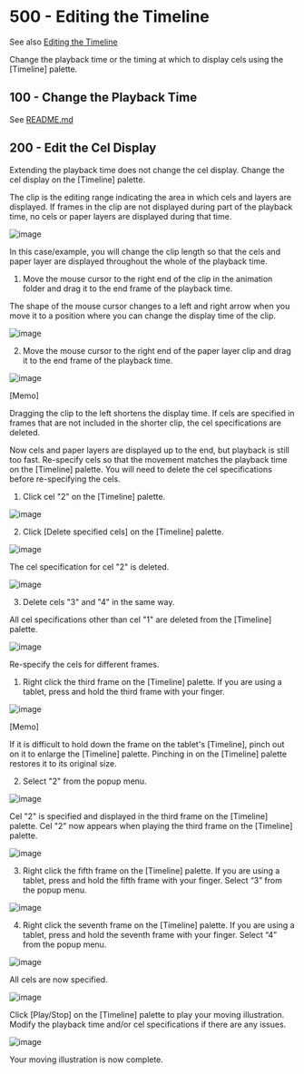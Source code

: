 # 500 - Editing the Timeline

See also [Editing the Timeline](https://tips.clip-studio.com/en-us/articles/529)

Change the playback time or the timing at which to display cels using the [Timeline] palette.

## 100 - Change the Playback Time

See [README.md](./100/README.md)

## 200 - Edit the Cel Display

Extending the playback time does not change the cel display. Change the cel display on the [Timeline] palette.

<Change the Clip Display Time>

The clip is the editing range indicating the area in which cels and layers are displayed. If frames in the clip are not displayed during part of the playback time, no cels or paper layers are displayed during that time.

![image](https://github.com/vanHeemstraSystems/clip-studio-paint/assets/1499433/86cc5635-d041-49d5-9506-d1c889eae70d)

In this case/example, you will change the clip length so that the cels and paper layer are displayed throughout the whole of the playback time.

1. Move the mouse cursor to the right end of the clip in the animation folder and drag it to the end frame of the playback time.

The shape of the mouse cursor changes to a left and right arrow when you move it to a position where you can change the display time of the clip.

![image](https://github.com/vanHeemstraSystems/clip-studio-paint/assets/1499433/055cf4cc-bece-410b-8d8d-6ec5f469877b)

2. Move the mouse cursor to the right end of the paper layer clip and drag it to the end frame of the playback time.

![image](https://github.com/vanHeemstraSystems/clip-studio-paint/assets/1499433/8becf06c-b7e5-4032-a673-b78aeb020df6)

[Memo]

Dragging the clip to the left shortens the display time. If cels are specified in frames that are not included in the shorter clip, the cel specifications are deleted.

<Deleting Cel Specifications>

Now cels and paper layers are displayed up to the end, but playback is still too fast. Re-specify cels so that the movement matches the playback time on the [Timeline] palette. You will need to delete the cel specifications before re-specifying the cels.

1. Click cel "2" on the [Timeline] palette.

![image](https://github.com/vanHeemstraSystems/clip-studio-paint/assets/1499433/5fd71222-8fd8-4d0d-94ad-ce5b0b9ef74f)

2. Click [Delete specified cels] on the [Timeline] palette.

![image](https://github.com/vanHeemstraSystems/clip-studio-paint/assets/1499433/bd7fa2be-ec23-41e6-9da6-6a7b5cadc481)

The cel specification for cel "2" is deleted.

![image](https://github.com/vanHeemstraSystems/clip-studio-paint/assets/1499433/e17411a2-cb01-43d0-a6e7-ebf1504c0685)

3. Delete cels "3" and "4" in the same way.

All cel specifications other than cel "1" are deleted from the [Timeline] palette.

![image](https://github.com/vanHeemstraSystems/clip-studio-paint/assets/1499433/a777fe22-d2df-49e3-b026-b86d711ace71)

<Specify the Cels>

Re-specify the cels for different frames.

1. Right click the third frame on the [Timeline] palette. If you are using a tablet, press and hold the third frame with your finger.

![image](https://github.com/vanHeemstraSystems/clip-studio-paint/assets/1499433/ac34792d-a0fe-444f-9239-ad66bfbb90df)

[Memo]

If it is difficult to hold down the frame on the tablet's [Timeline], pinch out on it to enlarge the [Timeline] palette. Pinching in on the [Timeline] palette restores it to its original size.

2. Select "2" from the popup menu.

![image](https://github.com/vanHeemstraSystems/clip-studio-paint/assets/1499433/cb851dde-3cf9-4cea-86cf-7995998c0ae4)

Cel "2" is specified and displayed in the third frame on the [Timeline] palette. Cel "2" now appears when playing the third frame on the [Timeline] palette.

![image](https://github.com/vanHeemstraSystems/clip-studio-paint/assets/1499433/e82e6e71-f769-4cc9-acc2-afc46f173a31)

3. Right click the fifth frame on the [Timeline] palette. If you are using a tablet, press and hold the fifth frame with your finger. Select “3” from the popup menu.

![image](https://github.com/vanHeemstraSystems/clip-studio-paint/assets/1499433/f5ae9031-0ed8-4ea5-8dba-881fc8698565)

4. Right click the seventh frame on the [Timeline] palette. If you are using a tablet, press and hold the seventh frame with your finger. Select “4” from the popup menu.

![image](https://github.com/vanHeemstraSystems/clip-studio-paint/assets/1499433/ab35c3fb-eb06-4843-9d3d-a5f35b6ccce0)

All cels are now specified.

![image](https://github.com/vanHeemstraSystems/clip-studio-paint/assets/1499433/c70bdb8d-e0a0-41cd-a0b9-b310fb19d2d0)

<Check the Motion>

Click [Play/Stop] on the [Timeline] palette to play your moving illustration. Modify the playback time and/or cel specifications if there are any issues.

![image](https://github.com/vanHeemstraSystems/clip-studio-paint/assets/1499433/1ed3b58a-0ac4-49af-82e4-c365a28d91b6)

Your moving illustration is now complete.
